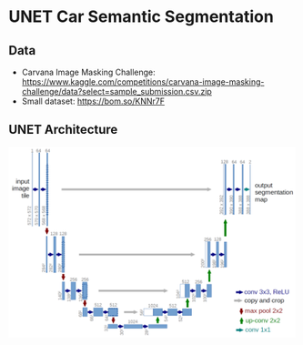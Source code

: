 # UNET Car Semantic Segmentation

## Data 
* Carvana Image Masking Challenge: https://www.kaggle.com/competitions/carvana-image-masking-challenge/data?select=sample_submission.csv.zip
* Small dataset: https://bom.so/KNNr7F

## UNET Architecture
<img src="./u-net-architecture.png" alt="Unet Architecture" title="Unet Architecture">
